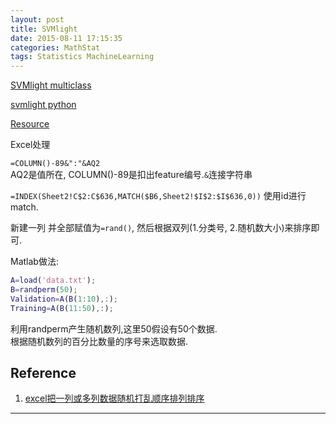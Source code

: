 ```yaml
---
layout: post
title: SVMlight
date: 2015-08-11 17:15:35
categories: MathStat
tags: Statistics MachineLearning
---
```



[SVMlight multiclass](http://svmlight.joachims.org/)

[svmlight python](https://pypi.python.org/pypi/svmlight)

[Resource](http://svmlight.joachims.org/)

Excel处理


`=COLUMN()-89&":"&AQ2`  
AQ2是值所在, COLUMN()-89是扣出feature编号.`&`连接字符串  

`=INDEX(Sheet2!C$2:C$636,MATCH($B6,Sheet2!$I$2:$I$636,0))`
使用id进行match.

新建一列 并全部赋值为`=rand()`, 然后根据双列(1.分类号, 2.随机数大小)来排序即可.



Matlab做法: 

~~~ matlab
A=load('data.txt');
B=randperm(50); 
Validation=A(B(1:10),:);
Training=A(B(11:50),:);
~~~

利用randperm产生随机数列,这里50假设有50个数据.  
根据随机数列的百分比数量的序号来选取数据.

## Reference
1. [excel把一列或多列数据随机打乱顺序排列排序](http://jingyan.baidu.com/article/4f34706eea3609e387b56d88.html)

------

